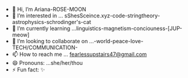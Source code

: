 - 👋 Hi, I’m Ariana-ROSE-MOON 
- 👀 I’m interested in ... sShesSceince.xyz-code-stringtheory-astrophysics-schrodinger's-cat
- 🌱 I’m currently learning ...linguistics-magnetism-conciouness-[JUP-meow]
- 💞️ I’m looking to collaborate on ...-world-peace-love-TECH/COMMUNICATION-
- 📫 How to reach me ... fearlessupstairs47@gmail.com
- 😄 Pronouns: ...she/her/thou
- ⚡ Fun fact: ✨ 

<!---
Alexectramagneta/Alexectramagneta is a ✨ special ✨ repository because its `README.md` (this file) appears on your GitHub profile.
You can click the Preview link to take a look at your changes.
--->
